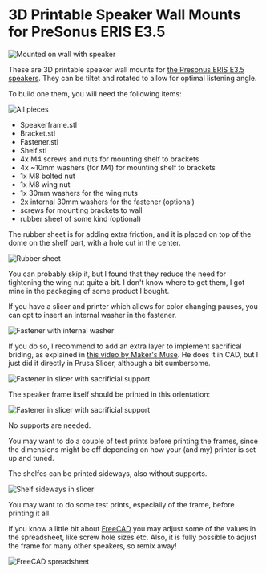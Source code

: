 # 3D Printable Speaker Wall Mounts for PreSonus ERIS E3.5

![Mounted on wall with speaker](https://raw.githubusercontent.com/funkyfourier/eris35-speakermount/master/images/speakermount-on-wall_small.jpg)

These are 3D printable speaker wall mounts for [the Presonus ERIS E3.5 speakers](https://www.presonus.com/products/Eris-E35). They can be tiltet and rotated to allow for optimal listening angle.

To build one them, you will need the following items:

![All pieces](https://raw.githubusercontent.com/funkyfourier/eris35-speakermount/master/images/speakermount-all-pieces_small.jpg)

* Speakerframe.stl
* Bracket.stl
* Fastener.stl
* Shelf.stl
* 4x M4 screws and nuts for mounting shelf to brackets
* 4x ~10mm washers (for M4) for mounting shelf to brackets
* 1x M8 bolted nut
* 1x M8 wing nut
* 1x 30mm washers for the wing nuts
* 2x internal 30mm washers for the fastener (optional)
* screws for mounting brackets to wall
* rubber sheet of some kind (optional)

The rubber sheet is for adding extra friction, and it is placed on top of the dome on the shelf part, with a hole cut in the center.

![Rubber sheet](https://raw.githubusercontent.com/funkyfourier/eris35-speakermount/master/images/speakermount-shelf-with-rubber-sheet_small.jpg)

You can probably skip it, but I found that they reduce the need for tightening the wing nut quite a bit. I don't know where to get them, I got mine in the packaging of some product I bought.

If you have a slicer and printer which allows for color changing pauses, you can opt to insert an internal washer in the fastener. 

![Fastener with internal washer](https://raw.githubusercontent.com/funkyfourier/eris35-speakermount/master/images/speakermount-fastener_small.jpg)

If you do so, I recommend to add an extra layer to implement sacrifical briding, as explained in [this video by Maker's Muse](https://youtu.be/RPijCjz9G1w?t=117). He does it in CAD, but I just did it directly in Prusa Slicer, although a bit cumbersome. 

![Fastener in slicer with sacrificial support](https://raw.githubusercontent.com/funkyfourier/eris35-speakermount/master/images/speakermount-fastener-slicer.png)

The speaker frame itself should be printed in this orientation:

![Fastener in slicer with sacrificial support](https://raw.githubusercontent.com/funkyfourier/eris35-speakermount/master/images/speakermount-frame-slicer.png)

No supports are needed. 

You may want to do a couple of test prints before printing the frames, since the dimensions might be off depending on how your (and my) printer is set up and tuned.

The shelfes can be printed sideways, also without supports.

![Shelf sideways in slicer](https://raw.githubusercontent.com/funkyfourier/eris35-speakermount/master/images/speakermount-shelf-slicer.png)

You may want to do some test prints, especially of the frame, before printing it all.

If you know a little bit about [FreeCAD](https://www.freecadweb.org/) you may adjust some of the values in the spreadsheet, like screw hole sizes etc. Also, it is fully possible to adjust the frame for many other speakers, so remix away!

![FreeCAD spreadsheet](https://raw.githubusercontent.com/funkyfourier/eris35-speakermount/master/images/speakermount-freecad-spreadsheet.png)
